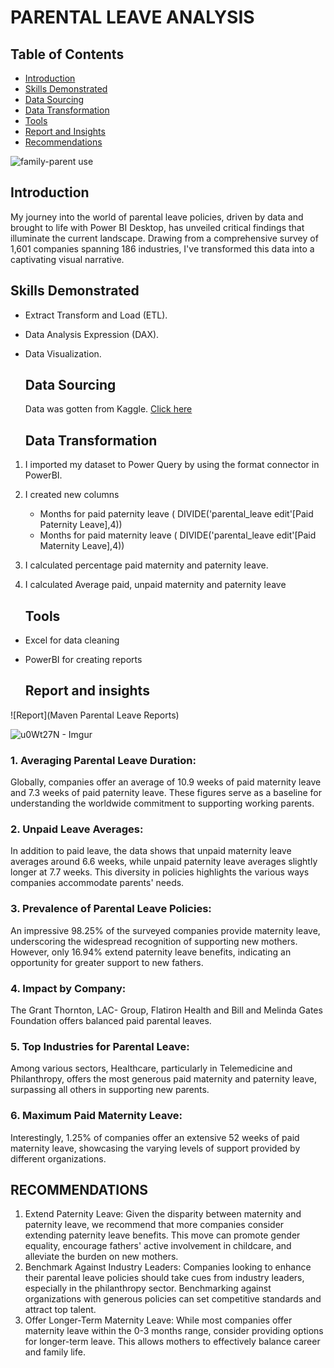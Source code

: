 # PARENTAL LEAVE ANALYSIS

## Table of Contents
- [Introduction](#introduction)
- [Skills Demonstrated](#skills-demonstrated)
- [Data Sourcing](#data-sourcing)
- [Data Transformation](#data-transformation)
- [Tools](#tools)
- [Report and Insights](#report-and-insights)
- [Recommendations](#recommendations)


![family-parent use](https://github.com/Hassanat36/Maven_powerbi_project/assets/138366531/90df790f-40ae-42f1-9302-b472ed38b941)



## Introduction

My journey into the world of parental leave policies, driven by data and brought to life with Power BI Desktop, has unveiled critical findings that illuminate the current landscape. Drawing from a comprehensive survey of 1,601 companies spanning 186 industries, I've transformed this data into a captivating visual narrative.


## Skills Demonstrated

-	Extract Transform and Load (ETL).
-	Data Analysis Expression (DAX).
- Data Visualization.

   ## Data Sourcing

   Data was gotten from Kaggle. [Click here](https://www.kaggle.com/datasets/shilongzhuang/things-we-do-for-family-some-bald-guy) 

   ## Data Transformation
 1. I imported my dataset to Power Query by using the format connector in PowerBI.
 2. I created new columns
    - Months for paid paternity leave ( DIVIDE('parental_leave edit'[Paid Paternity Leave],4))
    - Months for paid maternity leave ( DIVIDE('parental_leave edit'[Paid Maternity Leave],4))
3. I calculated percentage paid maternity and paternity leave.
4. I calculated Average paid, unpaid maternity and paternity leave

   ## Tools
- Excel for data cleaning
- PowerBI for creating reports

   ## Report and insights
  
![Report](Maven Parental Leave Reports)

![u0Wt27N - Imgur](https://github.com/Hassanat36/Maven_powerbi_project/assets/138366531/af3ca580-893f-425f-be41-7cc000a6530a)

### 1.  Averaging Parental Leave Duration: 
Globally, companies offer an average of 10.9 weeks of paid maternity leave and 7.3 weeks of paid paternity leave. These figures serve as a baseline for understanding the worldwide commitment to supporting working parents.
### 2. Unpaid Leave Averages: 
In addition to paid leave, the data shows that unpaid maternity leave averages around 6.6 weeks, while unpaid paternity leave averages slightly longer at 7.7 weeks. This diversity in policies highlights the various ways companies accommodate parents' needs.
### 3. Prevalence of Parental Leave Policies: 
An impressive 98.25% of the surveyed companies provide maternity leave, underscoring the widespread recognition of supporting new mothers. However, only 16.94% extend paternity leave benefits, indicating an opportunity for greater support to new fathers.
### 4. Impact by Company:
 The Grant Thornton, LAC- Group, Flatiron Health and Bill and Melinda Gates Foundation offers balanced paid parental leaves.
### 5. Top Industries for Parental Leave:
 Among various sectors, Healthcare, particularly in Telemedicine and Philanthropy, offers the most generous paid maternity and paternity leave, surpassing all others in supporting new parents.
### 6. Maximum Paid Maternity Leave:
 Interestingly, 1.25% of companies offer an extensive 52 weeks of paid maternity leave, showcasing the varying levels of support provided by different organizations.
 
## RECOMMENDATIONS
1. Extend Paternity Leave: Given the disparity between maternity and paternity leave, we recommend that more companies consider extending paternity leave benefits. This move can promote gender equality, encourage fathers' active involvement in childcare, and alleviate the burden on new mothers.
2. Benchmark Against Industry Leaders: Companies looking to enhance their parental leave policies should take cues from industry leaders, especially in the philanthropy sector. Benchmarking against organizations with generous policies can set competitive standards and attract top talent.
3. Offer Longer-Term Maternity Leave: While most companies offer maternity leave within the 0-3 months range, consider providing options for longer-term leave. This allows mothers to effectively balance career and family life.



  



  
